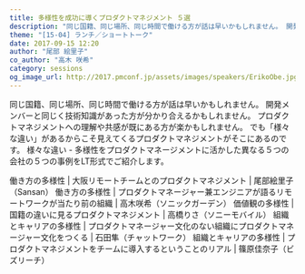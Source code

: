 ```yaml
---
title: 多様性を成功に導くプロダクトマネジメント ５選
description: "同じ国籍、同じ場所、同じ時間で働ける方が話は早いかもしれません。 開発メンバーと同じく技術知識があった方が分かり合えるかもしれません。 プロダクトマネジメントへの理解や共感が既にある方が楽かもしれません。 でも「様々な違い」があるからこそ見えてくるプロダクトマネジメントがそこにあるのです。 様々な違い - 多様性をプロダクトマネージメントに活かした異なる５つの会社の５つの事例をLT形式でご紹介します。"
theme: "[15-04] ランチ／ショートトーク"
date: 2017-09-15 12:20
author: "尾部 絵里子"
co_author: "高木 咲希"
category: sessions
og_image_url: http://2017.pmconf.jp/assets/images/speakers/ErikoObe.jpg
---
```


同じ国籍、同じ場所、同じ時間で働ける方が話は早いかもしれません。 開発メンバーと同じく技術知識があった方が分かり合えるかもしれません。 プロダクトマネジメントへの理解や共感が既にある方が楽かもしれません。
でも「様々な違い」があるからこそ見えてくるプロダクトマネジメントがそこにあるのです。 様々な違い - 多様性をプロダクトマネージメントに活かした異なる５つの会社の５つの事例をLT形式でご紹介します。  

働き方の多様性 | 大阪リモートチームとのプロダクトマネジメント | 尾部絵里子（Sansan）
働き方の多様性 | プロダクトマネージャー兼エンジニアが語るリモートワークが当たり前の組織 | 高木咲希（ソニックガーデン）
価値観の多様性 | 国籍の違いに見るプロダクトマネジメント | 高橋りさ（ソニーモバイル）
組織とキャリアの多様性 | プロダクトマネージャー文化のない組織にプロダクトマネージャー文化をつくる | 石田隼（チャットワーク）
組織とキャリアの多様性 | プロダクトマネジメントをチームに導入するということのリアル | 篠原佳奈子（ビズリーチ）
